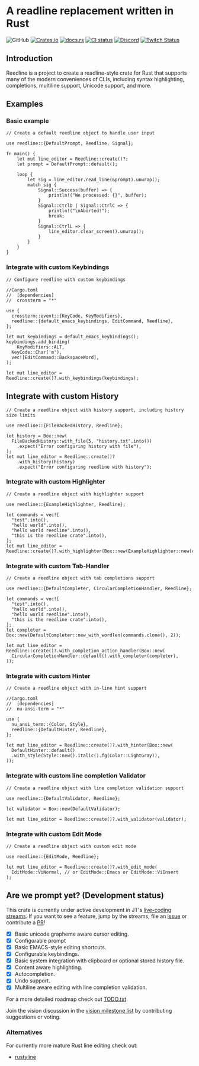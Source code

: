 # A readline replacement written in Rust

![GitHub](https://img.shields.io/github/license/nushell/reedline) 
[![Crates.io](https://img.shields.io/crates/v/reedline)](https://crates.io/crates/reedline)
[![docs.rs](https://img.shields.io/docsrs/reedline)](https://docs.rs/reedline/)
[![CI status](https://github.com/nushell/reedline/actions/workflows/ci.yml/badge.svg)](https://github.com/nushell/reedline/actions)
[![Discord](https://img.shields.io/discord/601130461678272522.svg?logo=discord)](https://discord.gg/NtAbbGn)
[![Twitch Status](https://img.shields.io/twitch/status/jntrnr?style=social)](https://twitch.tv/jntrnr)

## Introduction

Reedline is a project to create a readline-style crate for Rust that supports many of the modern conveniences of CLIs, including syntax highlighting, completions, multiline support, Unicode support, and more.

## Examples

### Basic example

```rust,no_run
// Create a default reedline object to handle user input

use reedline::{DefaultPrompt, Reedline, Signal};

fn main() {
    let mut line_editor = Reedline::create()?;
    let prompt = DefaultPrompt::default();

    loop {
        let sig = line_editor.read_line(&prompt).unwrap();
        match sig {
            Signal::Success(buffer) => {
                println!("We processed: {}", buffer);
            }
            Signal::CtrlD | Signal::CtrlC => {
                println!("\nAborted!");
                break;
            }
            Signal::CtrlL => {
                line_editor.clear_screen().unwrap();
            }
        }
    }
}
```

### Integrate with custom Keybindings

```rust,no_run
// Configure reedline with custom keybindings

//Cargo.toml
//	[dependencies]
//	crossterm = "*"

use {
  crossterm::event::{KeyCode, KeyModifiers},
  reedline::{default_emacs_keybindings, EditCommand, Reedline},
};

let mut keybindings = default_emacs_keybindings();
keybindings.add_binding(
	KeyModifiers::ALT,
  KeyCode::Char('m'),
  vec![EditCommand::BackspaceWord],
);

let mut line_editor = Reedline::create()?.with_keybindings(keybindings);
```

## Integrate with custom History

```rust,no_run
// Create a reedline object with history support, including history size limits

use reedline::{FileBackedHistory, Reedline};

let history = Box::new(
  FileBackedHistory::with_file(5, "history.txt".into())
  	.expect("Error configuring history with file"),
);
let mut line_editor = Reedline::create()?
	.with_history(history)
	.expect("Error configuring reedline with history");
```

### Integrate with custom Highlighter

```rust,no_run
// Create a reedline object with highlighter support

use reedline::{ExampleHighlighter, Reedline};

let commands = vec![
  "test".into(),
  "hello world".into(),
  "hello world reedline".into(),
  "this is the reedline crate".into(),
];
let mut line_editor =
Reedline::create()?.with_highlighter(Box::new(ExampleHighlighter::new(commands)));
```

### Integrate with custom Tab-Handler

```rust,no_run
// Create a reedline object with tab completions support

use reedline::{DefaultCompleter, CircularCompletionHandler, Reedline};

let commands = vec![
  "test".into(),
  "hello world".into(),
  "hello world reedline".into(),
  "this is the reedline crate".into(),
];
let completer = Box::new(DefaultCompleter::new_with_wordlen(commands.clone(), 2));

let mut line_editor = Reedline::create()?.with_completion_action_handler(Box::new(
  CircularCompletionHandler::default().with_completer(completer),
));
```

### Integrate with custom Hinter

```rust,no_run
// Create a reedline object with in-line hint support

//Cargo.toml
//	[dependencies]
//	nu-ansi-term = "*"

use {
  nu_ansi_term::{Color, Style},
  reedline::{DefaultHinter, Reedline},
};

let mut line_editor = Reedline::create()?.with_hinter(Box::new(
  DefaultHinter::default()
  .with_style(Style::new().italic().fg(Color::LightGray)),
));
```

### Integrate with custom line completion Validator

```rust,no_run
// Create a reedline object with line completion validation support

use reedline::{DefaultValidator, Reedline};

let validator = Box::new(DefaultValidator);

let mut line_editor = Reedline::create()?.with_validator(validator);
```

### Integrate with custom Edit Mode

```rust,no_run
// Create a reedline object with custom edit mode

use reedline::{EditMode, Reedline};

let mut line_editor = Reedline::create()?.with_edit_mode(
  EditMode::ViNormal, // or EditMode::Emacs or EditMode::ViInsert
);
```

## Are we prompt yet? (Development status)

This crate is currently under active development in JT's [live-coding streams](https://www.twitch.tv/jntrnr).
If you want to see a feature, jump by the streams, file an [issue](https://github.com/nushell/reedline/issues) or contribute a [PR](https://github.com/nushell/reedline/pulls)!

- [x] Basic unicode grapheme aware cursor editing.
- [x] Configurable prompt
- [x] Basic EMACS-style editing shortcuts.
- [x] Configurable keybindings.
- [x] Basic system integration with clipboard or optional stored history file.
- [x] Content aware highlighting.
- [x] Autocompletion.
- [x] Undo support.
- [x] Multiline aware editing with line completion validation.

For a more detailed roadmap check out [TODO.txt](https://github.com/nushell/reedline/blob/main/TODO.txt).

Join the vision discussion in the [vision milestone list](https://github.com/nushell/reedline/milestone/1) by contributing suggestions or voting.

### Alternatives

For currently more mature Rust line editing check out:

- [rustyline](https://crates.io/crates/rustyline)
